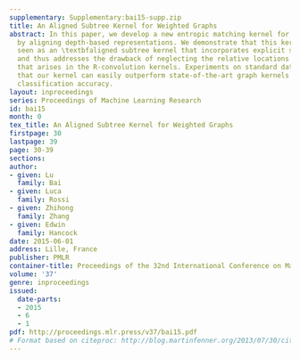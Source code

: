 ```yaml
---
supplementary: Supplementary:bai15-supp.zip
title: An Aligned Subtree Kernel for Weighted Graphs
abstract: In this paper, we develop a new entropic matching kernel for weighted graphs
  by aligning depth-based representations. We demonstrate that this kernel can be
  seen as an \textbfaligned subtree kernel that incorporates explicit subtree correspondences,
  and thus addresses the drawback of neglecting the relative locations between substructures
  that arises in the R-convolution kernels. Experiments on standard datasets demonstrate
  that our kernel can easily outperform state-of-the-art graph kernels in terms of
  classification accuracy.
layout: inproceedings
series: Proceedings of Machine Learning Research
id: bai15
month: 0
tex_title: An Aligned Subtree Kernel for Weighted Graphs
firstpage: 30
lastpage: 39
page: 30-39
sections: 
author:
- given: Lu
  family: Bai
- given: Luca
  family: Rossi
- given: Zhihong
  family: Zhang
- given: Edwin
  family: Hancock
date: 2015-06-01
address: Lille, France
publisher: PMLR
container-title: Proceedings of the 32nd International Conference on Machine Learning
volume: '37'
genre: inproceedings
issued:
  date-parts:
  - 2015
  - 6
  - 1
pdf: http://proceedings.mlr.press/v37/bai15.pdf
# Format based on citeproc: http://blog.martinfenner.org/2013/07/30/citeproc-yaml-for-bibliographies/
---
```

